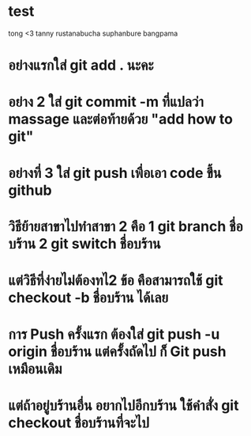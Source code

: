 # test
tong
<3
tanny rustanabucha 
suphanbure bangpama
# อย่างแรกใส่ git add . นะคะ
# อย่าง 2 ใส่ git commit -m ที่แปลว่า massage และต่อท้ายด้วย "add how to git"
# อย่างที่ 3 ใส่ git push เพื่อเอา code ขึ้น github
# วิธีย้ายสาขาไปทำสาขา 2 คือ 1 git branch ชื่อบร้าน 2 git switch ชื่อบร้าน
# แต่วิธีที่ง่ายไม่ต้องทไ2 ข้อ คือสามารถใช้ git checkout -b ชื่อบร้าน ได้เลย
# การ Push ครั้งแรก ต้องใส่ git push -u origin ชื่อบร้าน แต่ครั้งถัดไป ก็ Git push เหมือนเดิม
# แต่ถ้าอยู่บร้านอื่น อยากไปอีกบร้าน ใช้คำสั่ง git checkout ชื่อบร้านที่จะไป